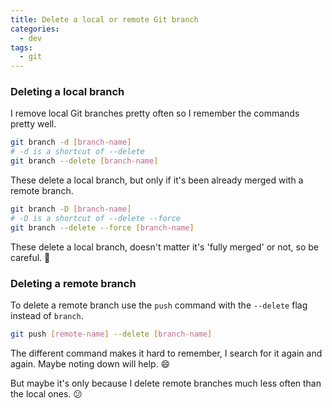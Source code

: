 ```yaml
---
title: Delete a local or remote Git branch
categories:
  - dev
tags:
  - git
---
```


### Deleting a local branch

I remove local Git branches pretty often so I remember the commands pretty well.

```bash
git branch -d [branch-name]
# -d is a shortcut of --delete
git branch --delete [branch-name]
```

These delete a local branch, but only if it's been already merged with a remote branch.

```bash
git branch -D [branch-name]
# -D is a shortcut of --delete --force
git branch --delete --force [branch-name]
```

These delete a local branch, doesn't matter it's 'fully merged' or not, so be careful. :cactus:

### Deleting a remote branch

To delete a remote branch use the `push` command with the `--delete` flag instead of `branch`.

```bash
git push [remote-name] --delete [branch-name]
```

The different command makes it hard to remember, I search for it again and again. Maybe noting down will help. :smile:

But maybe it's only because I delete remote branches much less often than the local ones. :confused:
